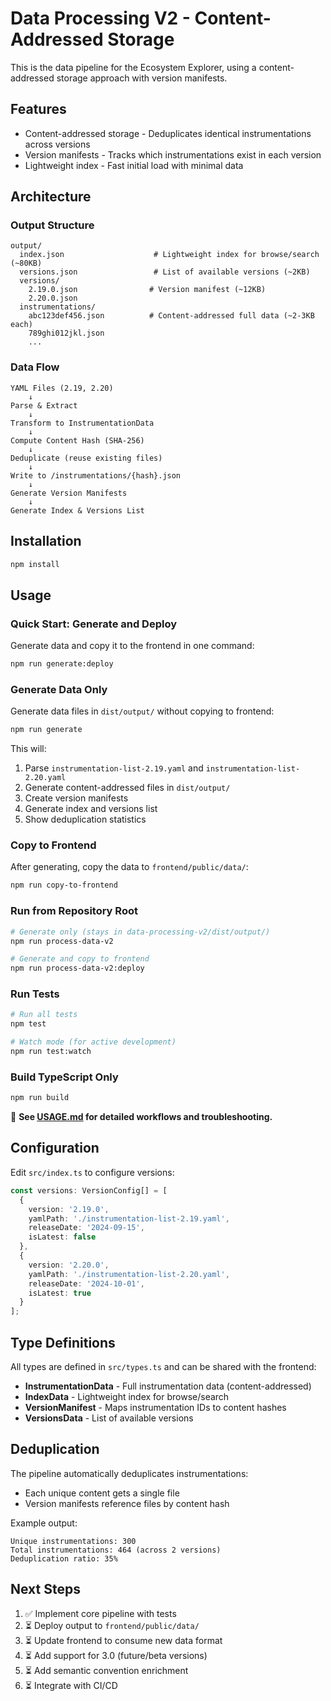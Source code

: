 # Data Processing V2 - Content-Addressed Storage

This is the data pipeline for the Ecosystem Explorer, using a content-addressed storage approach with version manifests.

## Features

- Content-addressed storage - Deduplicates identical instrumentations across versions
- Version manifests - Tracks which instrumentations exist in each version
- Lightweight index - Fast initial load with minimal data

## Architecture

### Output Structure

```
output/
  index.json                    # Lightweight index for browse/search (~80KB)
  versions.json                 # List of available versions (~2KB)
  versions/
    2.19.0.json                # Version manifest (~12KB)
    2.20.0.json
  instrumentations/
    abc123def456.json          # Content-addressed full data (~2-3KB each)
    789ghi012jkl.json
    ...
```

### Data Flow

```
YAML Files (2.19, 2.20)
    ↓
Parse & Extract
    ↓
Transform to InstrumentationData
    ↓
Compute Content Hash (SHA-256)
    ↓
Deduplicate (reuse existing files)
    ↓
Write to /instrumentations/{hash}.json
    ↓
Generate Version Manifests
    ↓
Generate Index & Versions List
```

## Installation

```bash
npm install
```

## Usage

### Quick Start: Generate and Deploy

Generate data and copy it to the frontend in one command:

```bash
npm run generate:deploy
```

### Generate Data Only

Generate data files in `dist/output/` without copying to frontend:

```bash
npm run generate
```

This will:
1. Parse `instrumentation-list-2.19.yaml` and `instrumentation-list-2.20.yaml`
2. Generate content-addressed files in `dist/output/`
3. Create version manifests
4. Generate index and versions list
5. Show deduplication statistics

### Copy to Frontend

After generating, copy the data to `frontend/public/data/`:

```bash
npm run copy-to-frontend
```

### Run from Repository Root

```bash
# Generate only (stays in data-processing-v2/dist/output/)
npm run process-data-v2

# Generate and copy to frontend
npm run process-data-v2:deploy
```

### Run Tests

```bash
# Run all tests
npm test

# Watch mode (for active development)
npm run test:watch
```

### Build TypeScript Only

```bash
npm run build
```

📖 **See [USAGE.md](./USAGE.md) for detailed workflows and troubleshooting.**

## Configuration

Edit `src/index.ts` to configure versions:

```typescript
const versions: VersionConfig[] = [
  {
    version: '2.19.0',
    yamlPath: './instrumentation-list-2.19.yaml',
    releaseDate: '2024-09-15',
    isLatest: false
  },
  {
    version: '2.20.0',
    yamlPath: './instrumentation-list-2.20.yaml',
    releaseDate: '2024-10-01',
    isLatest: true
  }
];
```

## Type Definitions

All types are defined in `src/types.ts` and can be shared with the frontend:

- **InstrumentationData** - Full instrumentation data (content-addressed)
- **IndexData** - Lightweight index for browse/search
- **VersionManifest** - Maps instrumentation IDs to content hashes
- **VersionsData** - List of available versions

## Deduplication

The pipeline automatically deduplicates instrumentations:

- Each unique content gets a single file
- Version manifests reference files by content hash

Example output:
```
Unique instrumentations: 300
Total instrumentations: 464 (across 2 versions)
Deduplication ratio: 35%
```

## Next Steps

1. ✅ Implement core pipeline with tests
2. ⏳ Deploy output to `frontend/public/data/`
3. ⏳ Update frontend to consume new data format
4. ⏳ Add support for 3.0 (future/beta versions)
5. ⏳ Add semantic convention enrichment
6. ⏳ Integrate with CI/CD



